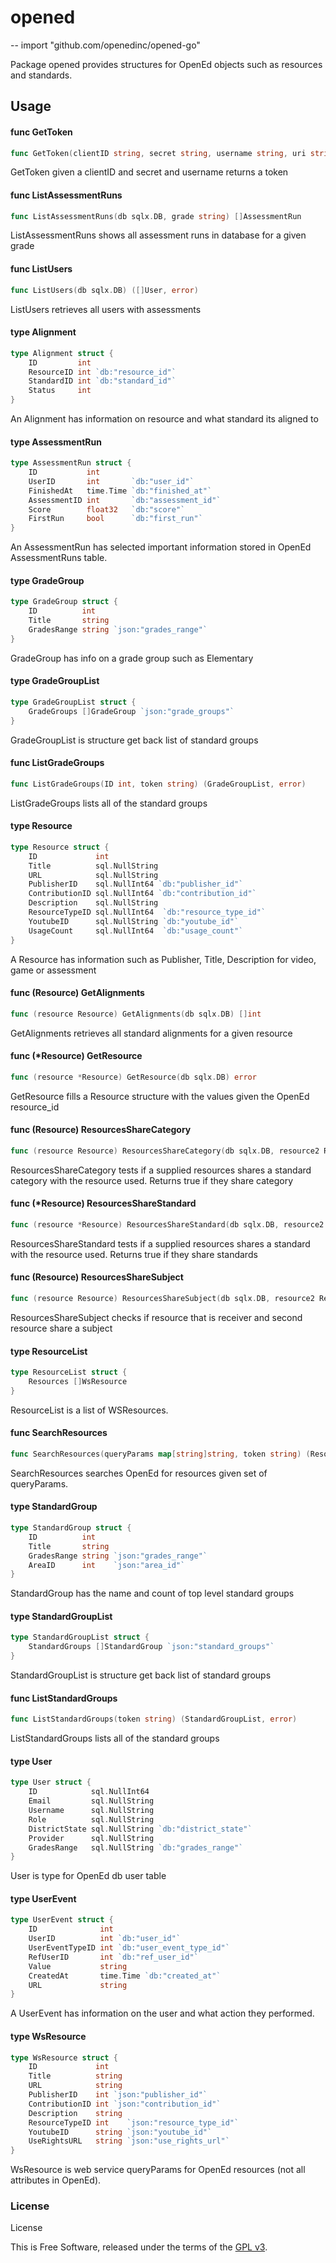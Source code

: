 # opened
--
    import "github.com/openedinc/opened-go"

Package opened provides structures for OpenEd objects such as resources and
standards.

## Usage

#### func  GetToken

```go
func GetToken(clientID string, secret string, username string, uri string) (string, error)
```
GetToken given a clientID and secret and username returns a token

#### func  ListAssessmentRuns

```go
func ListAssessmentRuns(db sqlx.DB, grade string) []AssessmentRun
```
ListAssessmentRuns shows all assessment runs in database for a given grade

#### func  ListUsers

```go
func ListUsers(db sqlx.DB) ([]User, error)
```
ListUsers retrieves all users with assessments

#### type Alignment

```go
type Alignment struct {
	ID         int
	ResourceID int `db:"resource_id"`
	StandardID int `db:"standard_id"`
	Status     int
}
```

An Alignment has information on resource and what standard its aligned to

#### type AssessmentRun

```go
type AssessmentRun struct {
	ID           int
	UserID       int       `db:"user_id"`
	FinishedAt   time.Time `db:"finished_at"`
	AssessmentID int       `db:"assessment_id"`
	Score        float32   `db:"score"`
	FirstRun     bool      `db:"first_run"`
}
```

An AssessmentRun has selected important information stored in OpenEd
AssessmentRuns table.

#### type GradeGroup

```go
type GradeGroup struct {
	ID          int
	Title       string
	GradesRange string `json:"grades_range"`
}
```

GradeGroup has info on a grade group such as Elementary

#### type GradeGroupList

```go
type GradeGroupList struct {
	GradeGroups []GradeGroup `json:"grade_groups"`
}
```

GradeGroupList is structure get back list of standard groups

#### func  ListGradeGroups

```go
func ListGradeGroups(ID int, token string) (GradeGroupList, error)
```
ListGradeGroups lists all of the standard groups

#### type Resource

```go
type Resource struct {
	ID             int
	Title          sql.NullString
	URL            sql.NullString
	PublisherID    sql.NullInt64 `db:"publisher_id"`
	ContributionID sql.NullInt64 `db:"contribution_id"`
	Description    sql.NullString
	ResourceTypeID sql.NullInt64  `db:"resource_type_id"`
	YoutubeID      sql.NullString `db:"youtube_id"`
	UsageCount     sql.NullInt64  `db:"usage_count"`
}
```

A Resource has information such as Publisher, Title, Description for video, game
or assessment

#### func (Resource) GetAlignments

```go
func (resource Resource) GetAlignments(db sqlx.DB) []int
```
GetAlignments retrieves all standard alignments for a given resource

#### func (*Resource) GetResource

```go
func (resource *Resource) GetResource(db sqlx.DB) error
```
GetResource fills a Resource structure with the values given the OpenEd
resource_id

#### func (Resource) ResourcesShareCategory

```go
func (resource Resource) ResourcesShareCategory(db sqlx.DB, resource2 Resource) bool
```
ResourcesShareCategory tests if a supplied resources shares a standard category
with the resource used. Returns true if they share category

#### func (*Resource) ResourcesShareStandard

```go
func (resource *Resource) ResourcesShareStandard(db sqlx.DB, resource2 Resource) bool
```
ResourcesShareStandard tests if a supplied resources shares a standard with the
resource used. Returns true if they share standards

#### func (Resource) ResourcesShareSubject

```go
func (resource Resource) ResourcesShareSubject(db sqlx.DB, resource2 Resource) bool
```
ResourcesShareSubject checks if resource that is receiver and second resource
share a subject

#### type ResourceList

```go
type ResourceList struct {
	Resources []WsResource
}
```

ResourceList is a list of WSResources.

#### func  SearchResources

```go
func SearchResources(queryParams map[string]string, token string) (ResourceList, error)
```
SearchResources searches OpenEd for resources given set of queryParams.

#### type StandardGroup

```go
type StandardGroup struct {
	ID          int
	Title       string
	GradesRange string `json:"grades_range"`
	AreaID      int    `json:"area_id"`
}
```

StandardGroup has the name and count of top level standard groups

#### type StandardGroupList

```go
type StandardGroupList struct {
	StandardGroups []StandardGroup `json:"standard_groups"`
}
```

StandardGroupList is structure get back list of standard groups

#### func  ListStandardGroups

```go
func ListStandardGroups(token string) (StandardGroupList, error)
```
ListStandardGroups lists all of the standard groups

#### type User

```go
type User struct {
	ID            sql.NullInt64
	Email         sql.NullString
	Username      sql.NullString
	Role          sql.NullString
	DistrictState sql.NullString `db:"district_state"`
	Provider      sql.NullString
	GradesRange   sql.NullString `db:"grades_range"`
}
```

User is type for OpenEd db user table

#### type UserEvent

```go
type UserEvent struct {
	ID              int
	UserID          int `db:"user_id"`
	UserEventTypeID int `db:"user_event_type_id"`
	RefUserID       int `db:"ref_user_id"`
	Value           string
	CreatedAt       time.Time `db:"created_at"`
	URL             string
}
```

A UserEvent has information on the user and what action they performed.

#### type WsResource

```go
type WsResource struct {
	ID             int
	Title          string
	URL            string
	PublisherID    int `json:"publisher_id"`
	ContributionID int `json:"contribution_id"`
	Description    string
	ResourceTypeID int    `json:"resource_type_id"`
	YoutubeID      string `json:"youtube_id"`
	UseRightsURL   string `json:"use_rights_url"`
}
```

WsResource is web service queryParams for OpenEd resources (not all attributes
in OpenEd).

### License
License

This is Free Software, released under the terms of the [GPL v3](http://www.gnu.org/copyleft/gpl.html).
